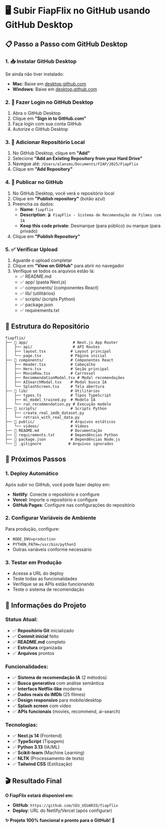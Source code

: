 # 🖥️ Subir FiapFlix no GitHub usando GitHub Desktop

## 📋 Passo a Passo com GitHub Desktop

### 1. 📥 Instalar GitHub Desktop
Se ainda não tiver instalado:
- **Mac**: Baixe em [desktop.github.com](https://desktop.github.com)
- **Windows**: Baixe em [desktop.github.com](https://desktop.github.com)

### 2. 🔐 Fazer Login no GitHub Desktop
1. Abra o GitHub Desktop
2. Clique em **"Sign in to GitHub.com"**
3. Faça login com sua conta GitHub
4. Autorize o GitHub Desktop

### 3. 📁 Adicionar Repositório Local
1. No GitHub Desktop, clique em **"Add"**
2. Selecione **"Add an Existing Repository from your Hard Drive"**
3. Navegue até: `/Users/alansms/Documents/FIAP/2025/FiapFlix`
4. Clique em **"Add Repository"**

### 4. 🚀 Publicar no GitHub
1. No GitHub Desktop, você verá o repositório local
2. Clique em **"Publish repository"** (botão azul)
3. Preencha os dados:
   - **Name**: `fiapflix`
   - **Description**: `🎬 FiapFlix - Sistema de Recomendação de Filmes com IA`
   - **Keep this code private**: Desmarque (para público) ou marque (para privado)
4. Clique em **"Publish Repository"**

### 5. ✅ Verificar Upload
1. Aguarde o upload completar
2. Clique em **"View on GitHub"** para abrir no navegador
3. Verifique se todos os arquivos estão lá:
   - ✅ README.md
   - ✅ app/ (pasta Next.js)
   - ✅ components/ (componentes React)
   - ✅ lib/ (utilitários)
   - ✅ scripts/ (scripts Python)
   - ✅ package.json
   - ✅ requirements.txt

## 🎯 Estrutura do Repositório

```
fiapflix/
├── 📁 app/                    # Next.js App Router
│   ├── api/                  # API Routes
│   ├── layout.tsx           # Layout principal
│   └── page.tsx             # Página inicial
├── 📁 components/            # Componentes React
│   ├── Header.tsx           # Cabeçalho
│   ├── Hero.tsx             # Seção principal
│   ├── MovieRow.tsx         # Carrossel
│   ├── RecommendationModal.tsx # Modal recomendações
│   ├── AISearchModal.tsx    # Modal busca IA
│   └── SplashScreen.tsx     # Tela abertura
├── 📁 lib/                   # Utilitários
│   ├── types.ts             # Tipos TypeScript
│   ├── ml_model_trained.py  # Modelo IA
│   └── run_recommendation.py # Execução modelo
├── 📁 scripts/               # Scripts Python
│   ├── create_real_imdb_dataset.py
│   └── retrain_with_real_data.py
├── 📁 public/                # Arquivos estáticos
│   └── videos/              # Vídeos
├── 📄 README.md              # Documentação
├── 📄 requirements.txt       # Dependências Python
├── 📄 package.json           # Dependências Node.js
└── 📄 .gitignore            # Arquivos ignorados
```

## 🚀 Próximos Passos

### 1. **Deploy Automático**
Após subir no GitHub, você pode fazer deploy em:
- **Netlify**: Conecte o repositório e configure
- **Vercel**: Importe o repositório e configure
- **GitHub Pages**: Configure nas configurações do repositório

### 2. **Configurar Variáveis de Ambiente**
Para produção, configure:
- `NODE_ENV=production`
- `PYTHON_PATH=/usr/bin/python3`
- Outras variáveis conforme necessário

### 3. **Testar em Produção**
- Acesse a URL do deploy
- Teste todas as funcionalidades
- Verifique se as APIs estão funcionando
- Teste o sistema de recomendação

## 📝 Informações do Projeto

### **Status Atual:**
- ✅ **Repositório Git** inicializado
- ✅ **Commit inicial** feito
- ✅ **README.md** completo
- ✅ **Estrutura** organizada
- ✅ **Arquivos** prontos

### **Funcionalidades:**
- ✅ **Sistema de recomendação IA** (2 métodos)
- ✅ **Busca generativa** com análise semântica
- ✅ **Interface Netflix-like** moderna
- ✅ **Dados reais do IMDb** (25 filmes)
- ✅ **Design responsivo** para mobile/desktop
- ✅ **Splash screen** com vídeo
- ✅ **APIs funcionais** (movies, recommend, ai-search)

### **Tecnologias:**
- ✅ **Next.js 14** (Frontend)
- ✅ **TypeScript** (Tipagem)
- ✅ **Python 3.13** (IA/ML)
- ✅ **Scikit-learn** (Machine Learning)
- ✅ **NLTK** (Processamento de texto)
- ✅ **Tailwind CSS** (Estilização)

## 🎬 Resultado Final

**O FiapFlix estará disponível em:**
- **GitHub**: `https://github.com/SEU_USUARIO/fiapflix`
- **Deploy**: URL do Netlify/Vercel (após configurar)

**✨ Projeto 100% funcional e pronto para o GitHub!** 🚀

